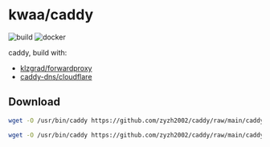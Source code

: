 # kwaa/caddy

![build](https://github.com/zyzh2002/caddy_naiveproxy/actions/workflows/build.yml/badge.svg)
![docker](https://github.com/zyzh2002/caddy_naiveproxy/actions/workflows/docker.yml/badge.svg)

caddy, build with:

- [klzgrad/forwardproxy](https://github.com/klzgrad/forwardproxy)
- [caddy-dns/cloudflare](https://github.com/caddy-dns/cloudflare)

## Download

```bash
wget -O /usr/bin/caddy https://github.com/zyzh2002/caddy/raw/main/caddy_amd64 # amd64

wget -O /usr/bin/caddy https://github.com/zyzh2002/caddy/raw/main/caddy_arm64 # arm64
```

